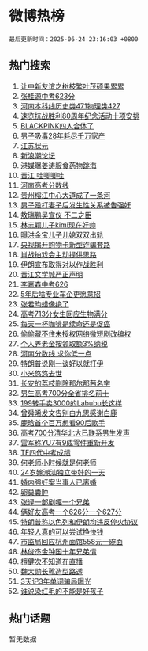 # 微博热榜

`最后更新时间：2025-06-24 23:16:03 +0800`

## 热门搜索

1. [让中新友谊之树枝繁叶茂硕果累累](https://m.weibo.cn/search?containerid=100103type%3D1%26t%3D10%26q%3D%23%E8%AE%A9%E4%B8%AD%E6%96%B0%E5%8F%8B%E8%B0%8A%E4%B9%8B%E6%A0%91%E6%9E%9D%E7%B9%81%E5%8F%B6%E8%8C%82%E7%A1%95%E6%9E%9C%E7%B4%AF%E7%B4%AF%23&stream_entry_id=51&isnewpage=1&extparam=seat%3D1%26q%3D%2523%25E8%25AE%25A9%25E4%25B8%25AD%25E6%2596%25B0%25E5%258F%258B%25E8%25B0%258A%25E4%25B9%258B%25E6%25A0%2591%25E6%259E%259D%25E7%25B9%2581%25E5%258F%25B6%25E8%258C%2582%25E7%25A1%2595%25E6%259E%259C%25E7%25B4%25AF%25E7%25B4%25AF%2523%26dgr%3D0%26cate%3D10103%26stream_entry_id%3D51%26c_type%3D51%26filter_type%3Drealtimehot%26pos%3D0%26display_time%3D1750778162%26pre_seqid%3D1750778162501065362074)
1. [张桂源中考623分](https://m.weibo.cn/search?containerid=100103type%3D1%26t%3D10%26q%3D%23%E5%BC%A0%E6%A1%82%E6%BA%90%E4%B8%AD%E8%80%83623%E5%88%86%23&stream_entry_id=31&isnewpage=1&extparam=seat%3D1%26c_type%3D31%26flag%3D2%26stream_entry_id%3D31%26q%3D%2523%25E5%25BC%25A0%25E6%25A1%2582%25E6%25BA%2590%25E4%25B8%25AD%25E8%2580%2583623%25E5%2588%2586%2523%26dgr%3D0%26cate%3D5001%26realpos%3D1%26band_rank%3D1%26lcate%3D5001%26filter_type%3Drealtimehot%26pos%3D0%26display_time%3D1750778162%26pre_seqid%3D1750778162501065362074)
1. [河南本科线历史类471物理类427](https://m.weibo.cn/search?containerid=100103type%3D1%26t%3D10%26q%3D%23%E6%B2%B3%E5%8D%97%E6%9C%AC%E7%A7%91%E7%BA%BF%E5%8E%86%E5%8F%B2%E7%B1%BB471%E7%89%A9%E7%90%86%E7%B1%BB427%23&stream_entry_id=31&isnewpage=1&extparam=seat%3D1%26c_type%3D31%26flag%3D1%26stream_entry_id%3D31%26q%3D%2523%25E6%25B2%25B3%25E5%258D%2597%25E6%259C%25AC%25E7%25A7%2591%25E7%25BA%25BF%25E5%258E%2586%25E5%258F%25B2%25E7%25B1%25BB471%25E7%2589%25A9%25E7%2590%2586%25E7%25B1%25BB427%2523%26dgr%3D0%26cate%3D5001%26realpos%3D2%26band_rank%3D2%26lcate%3D5001%26filter_type%3Drealtimehot%26pos%3D1%26display_time%3D1750778162%26pre_seqid%3D1750778162501065362074)
1. [速览抗战胜利80周年纪念活动十项安排](https://m.weibo.cn/search?containerid=100103type%3D1%26t%3D10%26q%3D%23%E9%80%9F%E8%A7%88%E6%8A%97%E6%88%98%E8%83%9C%E5%88%A980%E5%91%A8%E5%B9%B4%E7%BA%AA%E5%BF%B5%E6%B4%BB%E5%8A%A8%E5%8D%81%E9%A1%B9%E5%AE%89%E6%8E%92%23&stream_entry_id=31&isnewpage=1&extparam=seat%3D1%26c_type%3D31%26flag%3D1%26stream_entry_id%3D31%26q%3D%2523%25E9%2580%259F%25E8%25A7%2588%25E6%258A%2597%25E6%2588%2598%25E8%2583%259C%25E5%2588%25A980%25E5%2591%25A8%25E5%25B9%25B4%25E7%25BA%25AA%25E5%25BF%25B5%25E6%25B4%25BB%25E5%258A%25A8%25E5%258D%2581%25E9%25A1%25B9%25E5%25AE%2589%25E6%258E%2592%2523%26dgr%3D0%26cate%3D5001%26realpos%3D3%26band_rank%3D3%26lcate%3D5001%26filter_type%3Drealtimehot%26pos%3D2%26display_time%3D1750778162%26pre_seqid%3D1750778162501065362074)
1. [BLACKPINK四人合体了](https://m.weibo.cn/search?containerid=100103type%3D1%26t%3D10%26q%3D%23BLACKPINK%E5%9B%9B%E4%BA%BA%E5%90%88%E4%BD%93%E4%BA%86%23&stream_entry_id=31&isnewpage=1&extparam=seat%3D1%26c_type%3D31%26flag%3D1%26stream_entry_id%3D31%26q%3D%2523BLACKPINK%25E5%259B%259B%25E4%25BA%25BA%25E5%2590%2588%25E4%25BD%2593%25E4%25BA%2586%2523%26dgr%3D0%26cate%3D5001%26realpos%3D4%26band_rank%3D4%26lcate%3D5001%26filter_type%3Drealtimehot%26pos%3D3%26display_time%3D1750778162%26pre_seqid%3D1750778162501065362074)
1. [男子吸毒28年耗尽千万家产](https://m.weibo.cn/search?containerid=100103type%3D1%26t%3D10%26q%3D%23%E7%94%B7%E5%AD%90%E5%90%B8%E6%AF%9228%E5%B9%B4%E8%80%97%E5%B0%BD%E5%8D%83%E4%B8%87%E5%AE%B6%E4%BA%A7%23&stream_entry_id=31&isnewpage=1&extparam=seat%3D1%26c_type%3D31%26flag%3D0%26stream_entry_id%3D31%26q%3D%2523%25E7%2594%25B7%25E5%25AD%2590%25E5%2590%25B8%25E6%25AF%259228%25E5%25B9%25B4%25E8%2580%2597%25E5%25B0%25BD%25E5%258D%2583%25E4%25B8%2587%25E5%25AE%25B6%25E4%25BA%25A7%2523%26dgr%3D0%26cate%3D5001%26realpos%3D5%26band_rank%3D5%26lcate%3D5001%26filter_type%3Drealtimehot%26pos%3D4%26display_time%3D1750778162%26pre_seqid%3D1750778162501065362074)
1. [江苏状元](https://m.weibo.cn/search?containerid=100103type%3D1%26t%3D10%26q%3D%E6%B1%9F%E8%8B%8F%E7%8A%B6%E5%85%83&stream_entry_id=31&isnewpage=1&extparam=seat%3D1%26c_type%3D31%26flag%3D0%26stream_entry_id%3D31%26q%3D%25E6%25B1%259F%25E8%258B%258F%25E7%258A%25B6%25E5%2585%2583%26dgr%3D0%26cate%3D5001%26realpos%3D6%26band_rank%3D6%26lcate%3D5001%26filter_type%3Drealtimehot%26pos%3D5%26display_time%3D1750778162%26pre_seqid%3D1750778162501065362074)
1. [新浪潮论坛](https://m.weibo.cn/search?containerid=100103type%3D1%26t%3D10%26q%3D%23%E6%96%B0%E6%B5%AA%E6%BD%AE%E8%AE%BA%E5%9D%9B%23&stream_entry_id=31&isnewpage=1&extparam=seat%3D1%26c_type%3D31%26cate%3D5001%26is_ad_pos%3D1%26stream_entry_id%3D31%26q%3D%2523%25E6%2596%25B0%25E6%25B5%25AA%25E6%25BD%25AE%25E8%25AE%25BA%25E5%259D%259B%2523%26dgr%3D0%26adid%3D291277%26band_rank%3D7%26lcate%3D5001%26filter_type%3Drealtimehot%26pos%3D6%26display_time%3D1750778162%26pre_seqid%3D1750778162501065362074)
1. [港媒曝姜涛服食药物跳海](https://m.weibo.cn/search?containerid=100103type%3D1%26t%3D10%26q%3D%23%E6%B8%AF%E5%AA%92%E6%9B%9D%E5%A7%9C%E6%B6%9B%E6%9C%8D%E9%A3%9F%E8%8D%AF%E7%89%A9%E8%B7%B3%E6%B5%B7%23&stream_entry_id=31&isnewpage=1&extparam=seat%3D1%26c_type%3D31%26flag%3D1%26stream_entry_id%3D31%26q%3D%2523%25E6%25B8%25AF%25E5%25AA%2592%25E6%259B%259D%25E5%25A7%259C%25E6%25B6%259B%25E6%259C%258D%25E9%25A3%259F%25E8%258D%25AF%25E7%2589%25A9%25E8%25B7%25B3%25E6%25B5%25B7%2523%26dgr%3D0%26cate%3D5001%26realpos%3D7%26band_rank%3D7%26lcate%3D5001%26filter_type%3Drealtimehot%26pos%3D7%26display_time%3D1750778162%26pre_seqid%3D1750778162501065362074)
1. [晋江 哇唧唧哇](https://m.weibo.cn/search?containerid=100103type%3D1%26t%3D10%26q%3D%E6%99%8B%E6%B1%9F+%E5%93%87%E5%94%A7%E5%94%A7%E5%93%87&stream_entry_id=31&isnewpage=1&extparam=seat%3D1%26c_type%3D31%26flag%3D1%26stream_entry_id%3D31%26q%3D%25E6%2599%258B%25E6%25B1%259F%2520%25E5%2593%2587%25E5%2594%25A7%25E5%2594%25A7%25E5%2593%2587%26dgr%3D0%26cate%3D5001%26realpos%3D8%26band_rank%3D8%26lcate%3D5001%26filter_type%3Drealtimehot%26pos%3D8%26display_time%3D1750778162%26pre_seqid%3D1750778162501065362074)
1. [河南高考分数线](https://m.weibo.cn/search?containerid=100103type%3D1%26t%3D10%26q%3D%E6%B2%B3%E5%8D%97%E9%AB%98%E8%80%83%E5%88%86%E6%95%B0%E7%BA%BF&stream_entry_id=31&isnewpage=1&extparam=seat%3D1%26c_type%3D31%26flag%3D1%26stream_entry_id%3D31%26q%3D%25E6%25B2%25B3%25E5%258D%2597%25E9%25AB%2598%25E8%2580%2583%25E5%2588%2586%25E6%2595%25B0%25E7%25BA%25BF%26dgr%3D0%26cate%3D5001%26realpos%3D9%26band_rank%3D9%26lcate%3D5001%26filter_type%3Drealtimehot%26pos%3D9%26display_time%3D1750778162%26pre_seqid%3D1750778162501065362074)
1. [贵州榕江中心大道成了一条河](https://m.weibo.cn/search?containerid=100103type%3D1%26t%3D10%26q%3D%23%E8%B4%B5%E5%B7%9E%E6%A6%95%E6%B1%9F%E4%B8%AD%E5%BF%83%E5%A4%A7%E9%81%93%E6%88%90%E4%BA%86%E4%B8%80%E6%9D%A1%E6%B2%B3%23&stream_entry_id=31&isnewpage=1&extparam=seat%3D1%26c_type%3D31%26flag%3D1%26stream_entry_id%3D31%26q%3D%2523%25E8%25B4%25B5%25E5%25B7%259E%25E6%25A6%2595%25E6%25B1%259F%25E4%25B8%25AD%25E5%25BF%2583%25E5%25A4%25A7%25E9%2581%2593%25E6%2588%2590%25E4%25BA%2586%25E4%25B8%2580%25E6%259D%25A1%25E6%25B2%25B3%2523%26dgr%3D0%26cate%3D5001%26realpos%3D10%26band_rank%3D10%26lcate%3D5001%26filter_type%3Drealtimehot%26pos%3D10%26display_time%3D1750778162%26pre_seqid%3D1750778162501065362074)
1. [男子殴打妻子后发生性关系被告强奸](https://m.weibo.cn/search?containerid=100103type%3D1%26t%3D10%26q%3D%23%E7%94%B7%E5%AD%90%E6%AE%B4%E6%89%93%E5%A6%BB%E5%AD%90%E5%90%8E%E5%8F%91%E7%94%9F%E6%80%A7%E5%85%B3%E7%B3%BB%E8%A2%AB%E5%91%8A%E5%BC%BA%E5%A5%B8%23&stream_entry_id=31&isnewpage=1&extparam=seat%3D1%26c_type%3D31%26flag%3D1%26stream_entry_id%3D31%26q%3D%2523%25E7%2594%25B7%25E5%25AD%2590%25E6%25AE%25B4%25E6%2589%2593%25E5%25A6%25BB%25E5%25AD%2590%25E5%2590%258E%25E5%258F%2591%25E7%2594%259F%25E6%2580%25A7%25E5%2585%25B3%25E7%25B3%25BB%25E8%25A2%25AB%25E5%2591%258A%25E5%25BC%25BA%25E5%25A5%25B8%2523%26dgr%3D0%26cate%3D5001%26realpos%3D11%26band_rank%3D11%26lcate%3D5001%26filter_type%3Drealtimehot%26pos%3D11%26display_time%3D1750778162%26pre_seqid%3D1750778162501065362074)
1. [敖瑞鹏吴宣仪 不二之臣](https://m.weibo.cn/search?containerid=100103type%3D1%26t%3D10%26q%3D%E6%95%96%E7%91%9E%E9%B9%8F%E5%90%B4%E5%AE%A3%E4%BB%AA+%E4%B8%8D%E4%BA%8C%E4%B9%8B%E8%87%A3&stream_entry_id=31&isnewpage=1&extparam=seat%3D1%26c_type%3D31%26flag%3D1%26stream_entry_id%3D31%26q%3D%25E6%2595%2596%25E7%2591%259E%25E9%25B9%258F%25E5%2590%25B4%25E5%25AE%25A3%25E4%25BB%25AA%2520%25E4%25B8%258D%25E4%25BA%258C%25E4%25B9%258B%25E8%2587%25A3%26dgr%3D0%26cate%3D5001%26realpos%3D12%26band_rank%3D12%26lcate%3D5001%26filter_type%3Drealtimehot%26pos%3D12%26display_time%3D1750778162%26pre_seqid%3D1750778162501065362074)
1. [林志颖儿子kimi现在好帅](https://m.weibo.cn/search?containerid=100103type%3D1%26t%3D10%26q%3D%23%E6%9E%97%E5%BF%97%E9%A2%96%E5%84%BF%E5%AD%90kimi%E7%8E%B0%E5%9C%A8%E5%A5%BD%E5%B8%85%23&stream_entry_id=31&isnewpage=1&extparam=seat%3D1%26c_type%3D31%26flag%3D2%26stream_entry_id%3D31%26q%3D%2523%25E6%259E%2597%25E5%25BF%2597%25E9%25A2%2596%25E5%2584%25BF%25E5%25AD%2590kimi%25E7%258E%25B0%25E5%259C%25A8%25E5%25A5%25BD%25E5%25B8%2585%2523%26dgr%3D0%26cate%3D5001%26realpos%3D13%26band_rank%3D13%26lcate%3D5001%26filter_type%3Drealtimehot%26pos%3D13%26display_time%3D1750778162%26pre_seqid%3D1750778162501065362074)
1. [曝洪金宝儿子儿媳双双出轨](https://m.weibo.cn/search?containerid=100103type%3D1%26t%3D10%26q%3D%23%E6%9B%9D%E6%B4%AA%E9%87%91%E5%AE%9D%E5%84%BF%E5%AD%90%E5%84%BF%E5%AA%B3%E5%8F%8C%E5%8F%8C%E5%87%BA%E8%BD%A8%23&stream_entry_id=31&isnewpage=1&extparam=seat%3D1%26c_type%3D31%26flag%3D2%26stream_entry_id%3D31%26q%3D%2523%25E6%259B%259D%25E6%25B4%25AA%25E9%2587%2591%25E5%25AE%259D%25E5%2584%25BF%25E5%25AD%2590%25E5%2584%25BF%25E5%25AA%25B3%25E5%258F%258C%25E5%258F%258C%25E5%2587%25BA%25E8%25BD%25A8%2523%26dgr%3D0%26cate%3D5001%26realpos%3D14%26band_rank%3D14%26lcate%3D5001%26filter_type%3Drealtimehot%26pos%3D14%26display_time%3D1750778162%26pre_seqid%3D1750778162501065362074)
1. [央视揭开购物卡新型诈骗套路](https://m.weibo.cn/search?containerid=100103type%3D1%26t%3D10%26q%3D%23%E5%A4%AE%E8%A7%86%E6%8F%AD%E5%BC%80%E8%B4%AD%E7%89%A9%E5%8D%A1%E6%96%B0%E5%9E%8B%E8%AF%88%E9%AA%97%E5%A5%97%E8%B7%AF%23&stream_entry_id=31&isnewpage=1&extparam=seat%3D1%26c_type%3D31%26flag%3D1%26stream_entry_id%3D31%26q%3D%2523%25E5%25A4%25AE%25E8%25A7%2586%25E6%258F%25AD%25E5%25BC%2580%25E8%25B4%25AD%25E7%2589%25A9%25E5%258D%25A1%25E6%2596%25B0%25E5%259E%258B%25E8%25AF%2588%25E9%25AA%2597%25E5%25A5%2597%25E8%25B7%25AF%2523%26dgr%3D0%26cate%3D5001%26realpos%3D15%26band_rank%3D15%26lcate%3D5001%26filter_type%3Drealtimehot%26pos%3D15%26display_time%3D1750778162%26pre_seqid%3D1750778162501065362074)
1. [肖战拍戏会主动提供思路](https://m.weibo.cn/search?containerid=100103type%3D1%26t%3D10%26q%3D%23%E8%82%96%E6%88%98%E6%8B%8D%E6%88%8F%E4%BC%9A%E4%B8%BB%E5%8A%A8%E6%8F%90%E4%BE%9B%E6%80%9D%E8%B7%AF%23&stream_entry_id=31&isnewpage=1&extparam=seat%3D1%26c_type%3D31%26flag%3D1%26stream_entry_id%3D31%26q%3D%2523%25E8%2582%2596%25E6%2588%2598%25E6%258B%258D%25E6%2588%258F%25E4%25BC%259A%25E4%25B8%25BB%25E5%258A%25A8%25E6%258F%2590%25E4%25BE%259B%25E6%2580%259D%25E8%25B7%25AF%2523%26dgr%3D0%26cate%3D5001%26realpos%3D16%26band_rank%3D16%26lcate%3D5001%26filter_type%3Drealtimehot%26pos%3D16%26display_time%3D1750778162%26pre_seqid%3D1750778162501065362074)
1. [伊朗宣布取得对以作战胜利](https://m.weibo.cn/search?containerid=100103type%3D1%26t%3D10%26q%3D%23%E4%BC%8A%E6%9C%97%E5%AE%A3%E5%B8%83%E5%8F%96%E5%BE%97%E5%AF%B9%E4%BB%A5%E4%BD%9C%E6%88%98%E8%83%9C%E5%88%A9%23&stream_entry_id=31&isnewpage=1&extparam=seat%3D1%26c_type%3D31%26flag%3D0%26stream_entry_id%3D31%26q%3D%2523%25E4%25BC%258A%25E6%259C%2597%25E5%25AE%25A3%25E5%25B8%2583%25E5%258F%2596%25E5%25BE%2597%25E5%25AF%25B9%25E4%25BB%25A5%25E4%25BD%259C%25E6%2588%2598%25E8%2583%259C%25E5%2588%25A9%2523%26dgr%3D0%26cate%3D5001%26realpos%3D17%26band_rank%3D17%26lcate%3D5001%26filter_type%3Drealtimehot%26pos%3D17%26display_time%3D1750778162%26pre_seqid%3D1750778162501065362074)
1. [晋江文学城严正声明](https://m.weibo.cn/search?containerid=100103type%3D1%26t%3D10%26q%3D%23%E6%99%8B%E6%B1%9F%E6%96%87%E5%AD%A6%E5%9F%8E%E4%B8%A5%E6%AD%A3%E5%A3%B0%E6%98%8E%23&stream_entry_id=31&isnewpage=1&extparam=seat%3D1%26c_type%3D31%26flag%3D0%26stream_entry_id%3D31%26q%3D%2523%25E6%2599%258B%25E6%25B1%259F%25E6%2596%2587%25E5%25AD%25A6%25E5%259F%258E%25E4%25B8%25A5%25E6%25AD%25A3%25E5%25A3%25B0%25E6%2598%258E%2523%26dgr%3D0%26cate%3D5001%26realpos%3D18%26band_rank%3D18%26lcate%3D5001%26filter_type%3Drealtimehot%26pos%3D18%26display_time%3D1750778162%26pre_seqid%3D1750778162501065362074)
1. [李嘉森中考626](https://m.weibo.cn/search?containerid=100103type%3D1%26t%3D10%26q%3D%23%E6%9D%8E%E5%98%89%E6%A3%AE%E4%B8%AD%E8%80%83626%23&stream_entry_id=31&isnewpage=1&extparam=seat%3D1%26c_type%3D31%26flag%3D1%26stream_entry_id%3D31%26q%3D%2523%25E6%259D%258E%25E5%2598%2589%25E6%25A3%25AE%25E4%25B8%25AD%25E8%2580%2583626%2523%26dgr%3D0%26cate%3D5001%26realpos%3D19%26band_rank%3D19%26lcate%3D5001%26filter_type%3Drealtimehot%26pos%3D19%26display_time%3D1750778162%26pre_seqid%3D1750778162501065362074)
1. [5年后啥专业车企更愿意招](https://m.weibo.cn/search?containerid=100103type%3D1%26t%3D10%26q%3D%235%E5%B9%B4%E5%90%8E%E5%95%A5%E4%B8%93%E4%B8%9A%E8%BD%A6%E4%BC%81%E6%9B%B4%E6%84%BF%E6%84%8F%E6%8B%9B%23&stream_entry_id=31&isnewpage=1&extparam=seat%3D1%26c_type%3D31%26flag%3D1%26stream_entry_id%3D31%26q%3D%25235%25E5%25B9%25B4%25E5%2590%258E%25E5%2595%25A5%25E4%25B8%2593%25E4%25B8%259A%25E8%25BD%25A6%25E4%25BC%2581%25E6%259B%25B4%25E6%2584%25BF%25E6%2584%258F%25E6%258B%259B%2523%26dgr%3D0%26cate%3D5001%26realpos%3D20%26band_rank%3D20%26lcate%3D5001%26filter_type%3Drealtimehot%26pos%3D20%26display_time%3D1750778162%26pre_seqid%3D1750778162501065362074)
1. [张若昀蜡像绝了](https://m.weibo.cn/search?containerid=100103type%3D1%26t%3D10%26q%3D%23%E5%BC%A0%E8%8B%A5%E6%98%80%E8%9C%A1%E5%83%8F%E7%BB%9D%E4%BA%86%23&stream_entry_id=31&isnewpage=1&extparam=seat%3D1%26c_type%3D31%26flag%3D1%26stream_entry_id%3D31%26q%3D%2523%25E5%25BC%25A0%25E8%258B%25A5%25E6%2598%2580%25E8%259C%25A1%25E5%2583%258F%25E7%25BB%259D%25E4%25BA%2586%2523%26dgr%3D0%26cate%3D5001%26realpos%3D21%26band_rank%3D21%26lcate%3D5001%26filter_type%3Drealtimehot%26pos%3D21%26display_time%3D1750778162%26pre_seqid%3D1750778162501065362074)
1. [高考713分女生回应生物满分](https://m.weibo.cn/search?containerid=100103type%3D1%26t%3D10%26q%3D%23%E9%AB%98%E8%80%83713%E5%88%86%E5%A5%B3%E7%94%9F%E5%9B%9E%E5%BA%94%E7%94%9F%E7%89%A9%E6%BB%A1%E5%88%86%23&stream_entry_id=31&isnewpage=1&extparam=seat%3D1%26c_type%3D31%26flag%3D0%26stream_entry_id%3D31%26q%3D%2523%25E9%25AB%2598%25E8%2580%2583713%25E5%2588%2586%25E5%25A5%25B3%25E7%2594%259F%25E5%259B%259E%25E5%25BA%2594%25E7%2594%259F%25E7%2589%25A9%25E6%25BB%25A1%25E5%2588%2586%2523%26dgr%3D0%26cate%3D5001%26realpos%3D22%26band_rank%3D22%26lcate%3D5001%26filter_type%3Drealtimehot%26pos%3D22%26display_time%3D1750778162%26pre_seqid%3D1750778162501065362074)
1. [每天一杯咖啡是续命还是促癌](https://m.weibo.cn/search?containerid=100103type%3D1%26t%3D10%26q%3D%23%E6%AF%8F%E5%A4%A9%E4%B8%80%E6%9D%AF%E5%92%96%E5%95%A1%E6%98%AF%E7%BB%AD%E5%91%BD%E8%BF%98%E6%98%AF%E4%BF%83%E7%99%8C%23&stream_entry_id=31&isnewpage=1&extparam=seat%3D1%26c_type%3D31%26flag%3D1%26stream_entry_id%3D31%26q%3D%2523%25E6%25AF%258F%25E5%25A4%25A9%25E4%25B8%2580%25E6%259D%25AF%25E5%2592%2596%25E5%2595%25A1%25E6%2598%25AF%25E7%25BB%25AD%25E5%2591%25BD%25E8%25BF%2598%25E6%2598%25AF%25E4%25BF%2583%25E7%2599%258C%2523%26dgr%3D0%26cate%3D5001%26realpos%3D23%26band_rank%3D23%26lcate%3D5001%26filter_type%3Drealtimehot%26pos%3D23%26display_time%3D1750778162%26pre_seqid%3D1750778162501065362074)
1. [偷偷藏不住未授权网络微短剧改编权](https://m.weibo.cn/search?containerid=100103type%3D1%26t%3D10%26q%3D%23%E5%81%B7%E5%81%B7%E8%97%8F%E4%B8%8D%E4%BD%8F%E6%9C%AA%E6%8E%88%E6%9D%83%E7%BD%91%E7%BB%9C%E5%BE%AE%E7%9F%AD%E5%89%A7%E6%94%B9%E7%BC%96%E6%9D%83%23&stream_entry_id=31&isnewpage=1&extparam=seat%3D1%26c_type%3D31%26flag%3D1%26stream_entry_id%3D31%26q%3D%2523%25E5%2581%25B7%25E5%2581%25B7%25E8%2597%258F%25E4%25B8%258D%25E4%25BD%258F%25E6%259C%25AA%25E6%258E%2588%25E6%259D%2583%25E7%25BD%2591%25E7%25BB%259C%25E5%25BE%25AE%25E7%259F%25AD%25E5%2589%25A7%25E6%2594%25B9%25E7%25BC%2596%25E6%259D%2583%2523%26dgr%3D0%26cate%3D5001%26realpos%3D24%26band_rank%3D24%26lcate%3D5001%26filter_type%3Drealtimehot%26pos%3D24%26display_time%3D1750778162%26pre_seqid%3D1750778162501065362074)
1. [个人养老金按领取额3%纳税](https://m.weibo.cn/search?containerid=100103type%3D1%26t%3D10%26q%3D%23%E4%B8%AA%E4%BA%BA%E5%85%BB%E8%80%81%E9%87%91%E6%8C%89%E9%A2%86%E5%8F%96%E9%A2%9D3%25%E7%BA%B3%E7%A8%8E%23&stream_entry_id=31&isnewpage=1&extparam=seat%3D1%26c_type%3D31%26flag%3D1%26stream_entry_id%3D31%26q%3D%2523%25E4%25B8%25AA%25E4%25BA%25BA%25E5%2585%25BB%25E8%2580%2581%25E9%2587%2591%25E6%258C%2589%25E9%25A2%2586%25E5%258F%2596%25E9%25A2%259D3%2525%25E7%25BA%25B3%25E7%25A8%258E%2523%26dgr%3D0%26cate%3D5001%26realpos%3D25%26band_rank%3D25%26lcate%3D5001%26filter_type%3Drealtimehot%26pos%3D25%26display_time%3D1750778162%26pre_seqid%3D1750778162501065362074)
1. [河南分数线 求你低一点](https://m.weibo.cn/search?containerid=100103type%3D1%26t%3D10%26q%3D%E6%B2%B3%E5%8D%97%E5%88%86%E6%95%B0%E7%BA%BF+%E6%B1%82%E4%BD%A0%E4%BD%8E%E4%B8%80%E7%82%B9&stream_entry_id=31&isnewpage=1&extparam=seat%3D1%26c_type%3D31%26flag%3D0%26stream_entry_id%3D31%26q%3D%25E6%25B2%25B3%25E5%258D%2597%25E5%2588%2586%25E6%2595%25B0%25E7%25BA%25BF%2520%25E6%25B1%2582%25E4%25BD%25A0%25E4%25BD%258E%25E4%25B8%2580%25E7%2582%25B9%26dgr%3D0%26cate%3D5001%26realpos%3D26%26band_rank%3D26%26lcate%3D5001%26filter_type%3Drealtimehot%26pos%3D26%26display_time%3D1750778162%26pre_seqid%3D1750778162501065362074)
1. [特朗普说刚一谈好以就打伊](https://m.weibo.cn/search?containerid=100103type%3D1%26t%3D10%26q%3D%23%E7%89%B9%E6%9C%97%E6%99%AE%E8%AF%B4%E5%88%9A%E4%B8%80%E8%B0%88%E5%A5%BD%E4%BB%A5%E5%B0%B1%E6%89%93%E4%BC%8A%23&stream_entry_id=31&isnewpage=1&extparam=seat%3D1%26c_type%3D31%26flag%3D1%26stream_entry_id%3D31%26q%3D%2523%25E7%2589%25B9%25E6%259C%2597%25E6%2599%25AE%25E8%25AF%25B4%25E5%2588%259A%25E4%25B8%2580%25E8%25B0%2588%25E5%25A5%25BD%25E4%25BB%25A5%25E5%25B0%25B1%25E6%2589%2593%25E4%25BC%258A%2523%26dgr%3D0%26cate%3D5001%26realpos%3D27%26band_rank%3D27%26lcate%3D5001%26filter_type%3Drealtimehot%26pos%3D27%26display_time%3D1750778162%26pre_seqid%3D1750778162501065362074)
1. [小米悠悠去世](https://m.weibo.cn/search?containerid=100103type%3D1%26t%3D10%26q%3D%E5%B0%8F%E7%B1%B3%E6%82%A0%E6%82%A0%E5%8E%BB%E4%B8%96&stream_entry_id=31&isnewpage=1&extparam=seat%3D1%26c_type%3D31%26flag%3D0%26stream_entry_id%3D31%26q%3D%25E5%25B0%258F%25E7%25B1%25B3%25E6%2582%25A0%25E6%2582%25A0%25E5%258E%25BB%25E4%25B8%2596%26dgr%3D0%26cate%3D5001%26realpos%3D28%26band_rank%3D28%26lcate%3D5001%26filter_type%3Drealtimehot%26pos%3D28%26display_time%3D1750778162%26pre_seqid%3D1750778162501065362074)
1. [长安的荔枝删除那尔那茜名字](https://m.weibo.cn/search?containerid=100103type%3D1%26t%3D10%26q%3D%E9%95%BF%E5%AE%89%E7%9A%84%E8%8D%94%E6%9E%9D%E5%88%A0%E9%99%A4%E9%82%A3%E5%B0%94%E9%82%A3%E8%8C%9C%E5%90%8D%E5%AD%97&stream_entry_id=31&isnewpage=1&extparam=seat%3D1%26c_type%3D31%26flag%3D1%26stream_entry_id%3D31%26q%3D%25E9%2595%25BF%25E5%25AE%2589%25E7%259A%2584%25E8%258D%2594%25E6%259E%259D%25E5%2588%25A0%25E9%2599%25A4%25E9%2582%25A3%25E5%25B0%2594%25E9%2582%25A3%25E8%258C%259C%25E5%2590%258D%25E5%25AD%2597%26dgr%3D0%26cate%3D5001%26realpos%3D29%26band_rank%3D29%26lcate%3D5001%26filter_type%3Drealtimehot%26pos%3D29%26display_time%3D1750778162%26pre_seqid%3D1750778162501065362074)
1. [男生高考700分全省排名前十](https://m.weibo.cn/search?containerid=100103type%3D1%26t%3D10%26q%3D%23%E7%94%B7%E7%94%9F%E9%AB%98%E8%80%83700%E5%88%86%E5%85%A8%E7%9C%81%E6%8E%92%E5%90%8D%E5%89%8D%E5%8D%81%23&stream_entry_id=31&isnewpage=1&extparam=seat%3D1%26c_type%3D31%26flag%3D1%26stream_entry_id%3D31%26q%3D%2523%25E7%2594%25B7%25E7%2594%259F%25E9%25AB%2598%25E8%2580%2583700%25E5%2588%2586%25E5%2585%25A8%25E7%259C%2581%25E6%258E%2592%25E5%2590%258D%25E5%2589%258D%25E5%258D%2581%2523%26dgr%3D0%26cate%3D5001%26realpos%3D30%26band_rank%3D30%26lcate%3D5001%26filter_type%3Drealtimehot%26pos%3D30%26display_time%3D1750778162%26pre_seqid%3D1750778162501065362074)
1. [199转手卖3000的Labubu长这样](https://m.weibo.cn/search?containerid=100103type%3D1%26t%3D10%26q%3D%23199%E8%BD%AC%E6%89%8B%E5%8D%963000%E7%9A%84Labubu%E9%95%BF%E8%BF%99%E6%A0%B7%23&stream_entry_id=31&isnewpage=1&extparam=seat%3D1%26c_type%3D31%26flag%3D1%26stream_entry_id%3D31%26q%3D%2523199%25E8%25BD%25AC%25E6%2589%258B%25E5%258D%25963000%25E7%259A%2584Labubu%25E9%2595%25BF%25E8%25BF%2599%25E6%25A0%25B7%2523%26dgr%3D0%26cate%3D5001%26realpos%3D31%26band_rank%3D31%26lcate%3D5001%26filter_type%3Drealtimehot%26pos%3D31%26display_time%3D1750778162%26pre_seqid%3D1750778162501065362074)
1. [曾舜晞发文告别白九思感谢白鹿](https://m.weibo.cn/search?containerid=100103type%3D1%26t%3D10%26q%3D%E6%9B%BE%E8%88%9C%E6%99%9E%E5%8F%91%E6%96%87%E5%91%8A%E5%88%AB%E7%99%BD%E4%B9%9D%E6%80%9D%E6%84%9F%E8%B0%A2%E7%99%BD%E9%B9%BF&stream_entry_id=31&isnewpage=1&extparam=seat%3D1%26c_type%3D31%26flag%3D1%26stream_entry_id%3D31%26q%3D%25E6%259B%25BE%25E8%2588%259C%25E6%2599%259E%25E5%258F%2591%25E6%2596%2587%25E5%2591%258A%25E5%2588%25AB%25E7%2599%25BD%25E4%25B9%259D%25E6%2580%259D%25E6%2584%259F%25E8%25B0%25A2%25E7%2599%25BD%25E9%25B9%25BF%26dgr%3D0%26cate%3D5001%26realpos%3D32%26band_rank%3D32%26lcate%3D5001%26filter_type%3Drealtimehot%26pos%3D32%26display_time%3D1750778162%26pre_seqid%3D1750778162501065362074)
1. [鹿晗首个百万想看90后歌手](https://m.weibo.cn/search?containerid=100103type%3D1%26t%3D10%26q%3D%E9%B9%BF%E6%99%97%E9%A6%96%E4%B8%AA%E7%99%BE%E4%B8%87%E6%83%B3%E7%9C%8B90%E5%90%8E%E6%AD%8C%E6%89%8B&stream_entry_id=31&isnewpage=1&extparam=seat%3D1%26c_type%3D31%26flag%3D1%26stream_entry_id%3D31%26q%3D%25E9%25B9%25BF%25E6%2599%2597%25E9%25A6%2596%25E4%25B8%25AA%25E7%2599%25BE%25E4%25B8%2587%25E6%2583%25B3%25E7%259C%258B90%25E5%2590%258E%25E6%25AD%258C%25E6%2589%258B%26dgr%3D0%26cate%3D5001%26realpos%3D33%26band_rank%3D33%26lcate%3D5001%26filter_type%3Drealtimehot%26pos%3D33%26display_time%3D1750778162%26pre_seqid%3D1750778162501065362074)
1. [高考700分清华北大已联系男生发声](https://m.weibo.cn/search?containerid=100103type%3D1%26t%3D10%26q%3D%23%E9%AB%98%E8%80%83700%E5%88%86%E6%B8%85%E5%8D%8E%E5%8C%97%E5%A4%A7%E5%B7%B2%E8%81%94%E7%B3%BB%E7%94%B7%E7%94%9F%E5%8F%91%E5%A3%B0%23&stream_entry_id=31&isnewpage=1&extparam=seat%3D1%26c_type%3D31%26flag%3D1%26stream_entry_id%3D31%26q%3D%2523%25E9%25AB%2598%25E8%2580%2583700%25E5%2588%2586%25E6%25B8%2585%25E5%258D%258E%25E5%258C%2597%25E5%25A4%25A7%25E5%25B7%25B2%25E8%2581%2594%25E7%25B3%25BB%25E7%2594%25B7%25E7%2594%259F%25E5%258F%2591%25E5%25A3%25B0%2523%26dgr%3D0%26cate%3D5001%26realpos%3D34%26band_rank%3D34%26lcate%3D5001%26filter_type%3Drealtimehot%26pos%3D34%26display_time%3D1750778162%26pre_seqid%3D1750778162501065362074)
1. [雷军称YU7有9成零件重新开发](https://m.weibo.cn/search?containerid=100103type%3D1%26t%3D10%26q%3D%23%E9%9B%B7%E5%86%9B%E7%A7%B0YU7%E6%9C%899%E6%88%90%E9%9B%B6%E4%BB%B6%E9%87%8D%E6%96%B0%E5%BC%80%E5%8F%91%23&stream_entry_id=31&isnewpage=1&extparam=seat%3D1%26c_type%3D31%26flag%3D1%26stream_entry_id%3D31%26q%3D%2523%25E9%259B%25B7%25E5%2586%259B%25E7%25A7%25B0YU7%25E6%259C%25899%25E6%2588%2590%25E9%259B%25B6%25E4%25BB%25B6%25E9%2587%258D%25E6%2596%25B0%25E5%25BC%2580%25E5%258F%2591%2523%26dgr%3D0%26cate%3D5001%26realpos%3D35%26band_rank%3D35%26lcate%3D5001%26filter_type%3Drealtimehot%26pos%3D35%26display_time%3D1750778162%26pre_seqid%3D1750778162501065362074)
1. [TF四代中考成绩](https://m.weibo.cn/search?containerid=100103type%3D1%26t%3D10%26q%3D%23TF%E5%9B%9B%E4%BB%A3%E4%B8%AD%E8%80%83%E6%88%90%E7%BB%A9%23&stream_entry_id=31&isnewpage=1&extparam=seat%3D1%26c_type%3D31%26flag%3D1%26stream_entry_id%3D31%26q%3D%2523TF%25E5%259B%259B%25E4%25BB%25A3%25E4%25B8%25AD%25E8%2580%2583%25E6%2588%2590%25E7%25BB%25A9%2523%26dgr%3D0%26cate%3D5001%26realpos%3D36%26band_rank%3D36%26lcate%3D5001%26filter_type%3Drealtimehot%26pos%3D36%26display_time%3D1750778162%26pre_seqid%3D1750778162501065362074)
1. [何老师小时候就是何老师](https://m.weibo.cn/search?containerid=100103type%3D1%26t%3D10%26q%3D%E4%BD%95%E8%80%81%E5%B8%88%E5%B0%8F%E6%97%B6%E5%80%99%E5%B0%B1%E6%98%AF%E4%BD%95%E8%80%81%E5%B8%88&stream_entry_id=31&isnewpage=1&extparam=seat%3D1%26c_type%3D31%26flag%3D0%26stream_entry_id%3D31%26q%3D%25E4%25BD%2595%25E8%2580%2581%25E5%25B8%2588%25E5%25B0%258F%25E6%2597%25B6%25E5%2580%2599%25E5%25B0%25B1%25E6%2598%25AF%25E4%25BD%2595%25E8%2580%2581%25E5%25B8%2588%26dgr%3D0%26cate%3D5001%26realpos%3D37%26band_rank%3D37%26lcate%3D5001%26filter_type%3Drealtimehot%26pos%3D37%26display_time%3D1750778162%26pre_seqid%3D1750778162501065362074)
1. [24岁嫁潮汕独立带娃的一天](https://m.weibo.cn/search?containerid=100103type%3D1%26t%3D10%26q%3D%2324%E5%B2%81%E5%AB%81%E6%BD%AE%E6%B1%95%E7%8B%AC%E7%AB%8B%E5%B8%A6%E5%A8%83%E7%9A%84%E4%B8%80%E5%A4%A9%23&stream_entry_id=31&isnewpage=1&extparam=seat%3D1%26c_type%3D31%26flag%3D1%26stream_entry_id%3D31%26q%3D%252324%25E5%25B2%2581%25E5%25AB%2581%25E6%25BD%25AE%25E6%25B1%2595%25E7%258B%25AC%25E7%25AB%258B%25E5%25B8%25A6%25E5%25A8%2583%25E7%259A%2584%25E4%25B8%2580%25E5%25A4%25A9%2523%26dgr%3D0%26cate%3D5001%26realpos%3D38%26band_rank%3D38%26lcate%3D5001%26filter_type%3Drealtimehot%26pos%3D38%26display_time%3D1750778162%26pre_seqid%3D1750778162501065362074)
1. [婚内强奸案当事人已离婚](https://m.weibo.cn/search?containerid=100103type%3D1%26t%3D10%26q%3D%23%E5%A9%9A%E5%86%85%E5%BC%BA%E5%A5%B8%E6%A1%88%E5%BD%93%E4%BA%8B%E4%BA%BA%E5%B7%B2%E7%A6%BB%E5%A9%9A%23&stream_entry_id=31&isnewpage=1&extparam=seat%3D1%26c_type%3D31%26flag%3D1%26stream_entry_id%3D31%26q%3D%2523%25E5%25A9%259A%25E5%2586%2585%25E5%25BC%25BA%25E5%25A5%25B8%25E6%25A1%2588%25E5%25BD%2593%25E4%25BA%258B%25E4%25BA%25BA%25E5%25B7%25B2%25E7%25A6%25BB%25E5%25A9%259A%2523%26dgr%3D0%26cate%3D5001%26realpos%3D39%26band_rank%3D39%26lcate%3D5001%26filter_type%3Drealtimehot%26pos%3D39%26display_time%3D1750778162%26pre_seqid%3D1750778162501065362074)
1. [卵巢囊肿](https://m.weibo.cn/search?containerid=100103type%3D1%26t%3D10%26q%3D%E5%8D%B5%E5%B7%A2%E5%9B%8A%E8%82%BF&stream_entry_id=31&isnewpage=1&extparam=seat%3D1%26c_type%3D31%26flag%3D0%26stream_entry_id%3D31%26q%3D%25E5%258D%25B5%25E5%25B7%25A2%25E5%259B%258A%25E8%2582%25BF%26dgr%3D0%26cate%3D5001%26realpos%3D40%26band_rank%3D40%26lcate%3D5001%26filter_type%3Drealtimehot%26pos%3D40%26display_time%3D1750778162%26pre_seqid%3D1750778162501065362074)
1. [张译一部剧嘎一个兄弟](https://m.weibo.cn/search?containerid=100103type%3D1%26t%3D10%26q%3D%E5%BC%A0%E8%AF%91%E4%B8%80%E9%83%A8%E5%89%A7%E5%98%8E%E4%B8%80%E4%B8%AA%E5%85%84%E5%BC%9F&stream_entry_id=31&isnewpage=1&extparam=seat%3D1%26c_type%3D31%26flag%3D1%26stream_entry_id%3D31%26q%3D%25E5%25BC%25A0%25E8%25AF%2591%25E4%25B8%2580%25E9%2583%25A8%25E5%2589%25A7%25E5%2598%258E%25E4%25B8%2580%25E4%25B8%25AA%25E5%2585%2584%25E5%25BC%259F%26dgr%3D0%26cate%3D5001%26realpos%3D41%26band_rank%3D41%26lcate%3D5001%26filter_type%3Drealtimehot%26pos%3D41%26display_time%3D1750778162%26pre_seqid%3D1750778162501065362074)
1. [俩好友高考一个626分一个627分](https://m.weibo.cn/search?containerid=100103type%3D1%26t%3D10%26q%3D%23%E4%BF%A9%E5%A5%BD%E5%8F%8B%E9%AB%98%E8%80%83%E4%B8%80%E4%B8%AA626%E5%88%86%E4%B8%80%E4%B8%AA627%E5%88%86%23&stream_entry_id=31&isnewpage=1&extparam=seat%3D1%26c_type%3D31%26flag%3D0%26stream_entry_id%3D31%26q%3D%2523%25E4%25BF%25A9%25E5%25A5%25BD%25E5%258F%258B%25E9%25AB%2598%25E8%2580%2583%25E4%25B8%2580%25E4%25B8%25AA626%25E5%2588%2586%25E4%25B8%2580%25E4%25B8%25AA627%25E5%2588%2586%2523%26dgr%3D0%26cate%3D5001%26realpos%3D42%26band_rank%3D42%26lcate%3D5001%26filter_type%3Drealtimehot%26pos%3D42%26display_time%3D1750778162%26pre_seqid%3D1750778162501065362074)
1. [特朗普称以色列和伊朗均违反停火协议](https://m.weibo.cn/search?containerid=100103type%3D1%26t%3D10%26q%3D%23%E7%89%B9%E6%9C%97%E6%99%AE%E7%A7%B0%E4%BB%A5%E8%89%B2%E5%88%97%E5%92%8C%E4%BC%8A%E6%9C%97%E5%9D%87%E8%BF%9D%E5%8F%8D%E5%81%9C%E7%81%AB%E5%8D%8F%E8%AE%AE%23&stream_entry_id=31&isnewpage=1&extparam=seat%3D1%26c_type%3D31%26flag%3D0%26stream_entry_id%3D31%26q%3D%2523%25E7%2589%25B9%25E6%259C%2597%25E6%2599%25AE%25E7%25A7%25B0%25E4%25BB%25A5%25E8%2589%25B2%25E5%2588%2597%25E5%2592%258C%25E4%25BC%258A%25E6%259C%2597%25E5%259D%2587%25E8%25BF%259D%25E5%258F%258D%25E5%2581%259C%25E7%2581%25AB%25E5%258D%258F%25E8%25AE%25AE%2523%26dgr%3D0%26cate%3D5001%26realpos%3D43%26band_rank%3D43%26lcate%3D5001%26filter_type%3Drealtimehot%26pos%3D43%26display_time%3D1750778162%26pre_seqid%3D1750778162501065362074)
1. [年轻人真的可以尝试挣快钱](https://m.weibo.cn/search?containerid=100103type%3D1%26t%3D10%26q%3D%E5%B9%B4%E8%BD%BB%E4%BA%BA%E7%9C%9F%E7%9A%84%E5%8F%AF%E4%BB%A5%E5%B0%9D%E8%AF%95%E6%8C%A3%E5%BF%AB%E9%92%B1&stream_entry_id=31&isnewpage=1&extparam=seat%3D1%26c_type%3D31%26flag%3D0%26stream_entry_id%3D31%26q%3D%25E5%25B9%25B4%25E8%25BD%25BB%25E4%25BA%25BA%25E7%259C%259F%25E7%259A%2584%25E5%258F%25AF%25E4%25BB%25A5%25E5%25B0%259D%25E8%25AF%2595%25E6%258C%25A3%25E5%25BF%25AB%25E9%2592%25B1%26dgr%3D0%26cate%3D5001%26realpos%3D44%26band_rank%3D44%26lcate%3D5001%26filter_type%3Drealtimehot%26pos%3D44%26display_time%3D1750778162%26pre_seqid%3D1750778162501065362074)
1. [市监局回应杭州面馆558元一碗面](https://m.weibo.cn/search?containerid=100103type%3D1%26t%3D10%26q%3D%23%E5%B8%82%E7%9B%91%E5%B1%80%E5%9B%9E%E5%BA%94%E6%9D%AD%E5%B7%9E%E9%9D%A2%E9%A6%86558%E5%85%83%E4%B8%80%E7%A2%97%E9%9D%A2%23&stream_entry_id=31&isnewpage=1&extparam=seat%3D1%26c_type%3D31%26flag%3D1%26stream_entry_id%3D31%26q%3D%2523%25E5%25B8%2582%25E7%259B%2591%25E5%25B1%2580%25E5%259B%259E%25E5%25BA%2594%25E6%259D%25AD%25E5%25B7%259E%25E9%259D%25A2%25E9%25A6%2586558%25E5%2585%2583%25E4%25B8%2580%25E7%25A2%2597%25E9%259D%25A2%2523%26dgr%3D0%26cate%3D5001%26realpos%3D45%26band_rank%3D45%26lcate%3D5001%26filter_type%3Drealtimehot%26pos%3D45%26display_time%3D1750778162%26pre_seqid%3D1750778162501065362074)
1. [林俊杰金钟国十年兄弟情](https://m.weibo.cn/search?containerid=100103type%3D1%26t%3D10%26q%3D%23%E6%9E%97%E4%BF%8A%E6%9D%B0%E9%87%91%E9%92%9F%E5%9B%BD%E5%8D%81%E5%B9%B4%E5%85%84%E5%BC%9F%E6%83%85%23&stream_entry_id=31&isnewpage=1&extparam=seat%3D1%26c_type%3D31%26flag%3D0%26stream_entry_id%3D31%26q%3D%2523%25E6%259E%2597%25E4%25BF%258A%25E6%259D%25B0%25E9%2587%2591%25E9%2592%259F%25E5%259B%25BD%25E5%258D%2581%25E5%25B9%25B4%25E5%2585%2584%25E5%25BC%259F%25E6%2583%2585%2523%26dgr%3D0%26cate%3D5001%26realpos%3D46%26band_rank%3D46%26lcate%3D5001%26filter_type%3Drealtimehot%26pos%3D46%26display_time%3D1750778162%26pre_seqid%3D1750778162501065362074)
1. [檀健次不知道在直播](https://m.weibo.cn/search?containerid=100103type%3D1%26t%3D10%26q%3D%E6%AA%80%E5%81%A5%E6%AC%A1%E4%B8%8D%E7%9F%A5%E9%81%93%E5%9C%A8%E7%9B%B4%E6%92%AD&stream_entry_id=31&isnewpage=1&extparam=seat%3D1%26c_type%3D31%26flag%3D1%26stream_entry_id%3D31%26q%3D%25E6%25AA%2580%25E5%2581%25A5%25E6%25AC%25A1%25E4%25B8%258D%25E7%259F%25A5%25E9%2581%2593%25E5%259C%25A8%25E7%259B%25B4%25E6%2592%25AD%26dgr%3D0%26cate%3D5001%26realpos%3D47%26band_rank%3D47%26lcate%3D5001%26filter_type%3Drealtimehot%26pos%3D47%26display_time%3D1750778162%26pre_seqid%3D1750778162501065362074)
1. [魏大勋长靴造型路透](https://m.weibo.cn/search?containerid=100103type%3D1%26t%3D10%26q%3D%E9%AD%8F%E5%A4%A7%E5%8B%8B%E9%95%BF%E9%9D%B4%E9%80%A0%E5%9E%8B%E8%B7%AF%E9%80%8F&stream_entry_id=31&isnewpage=1&extparam=seat%3D1%26c_type%3D31%26flag%3D1%26stream_entry_id%3D31%26q%3D%25E9%25AD%258F%25E5%25A4%25A7%25E5%258B%258B%25E9%2595%25BF%25E9%259D%25B4%25E9%2580%25A0%25E5%259E%258B%25E8%25B7%25AF%25E9%2580%258F%26dgr%3D0%26cate%3D5001%26realpos%3D48%26band_rank%3D48%26lcate%3D5001%26filter_type%3Drealtimehot%26pos%3D48%26display_time%3D1750778162%26pre_seqid%3D1750778162501065362074)
1. [3天记3年单词骗局曝光](https://m.weibo.cn/search?containerid=100103type%3D1%26t%3D10%26q%3D%233%E5%A4%A9%E8%AE%B03%E5%B9%B4%E5%8D%95%E8%AF%8D%E9%AA%97%E5%B1%80%E6%9B%9D%E5%85%89%23&stream_entry_id=31&isnewpage=1&extparam=seat%3D1%26c_type%3D31%26flag%3D1%26stream_entry_id%3D31%26q%3D%25233%25E5%25A4%25A9%25E8%25AE%25B03%25E5%25B9%25B4%25E5%258D%2595%25E8%25AF%258D%25E9%25AA%2597%25E5%25B1%2580%25E6%259B%259D%25E5%2585%2589%2523%26dgr%3D0%26cate%3D5001%26realpos%3D49%26band_rank%3D49%26lcate%3D5001%26filter_type%3Drealtimehot%26pos%3D49%26display_time%3D1750778162%26pre_seqid%3D1750778162501065362074)
1. [谁说染红毛的不能是好孩子](https://m.weibo.cn/search?containerid=100103type%3D1%26t%3D10%26q%3D%E8%B0%81%E8%AF%B4%E6%9F%93%E7%BA%A2%E6%AF%9B%E7%9A%84%E4%B8%8D%E8%83%BD%E6%98%AF%E5%A5%BD%E5%AD%A9%E5%AD%90&stream_entry_id=31&isnewpage=1&extparam=seat%3D1%26c_type%3D31%26flag%3D1%26stream_entry_id%3D31%26q%3D%25E8%25B0%2581%25E8%25AF%25B4%25E6%259F%2593%25E7%25BA%25A2%25E6%25AF%259B%25E7%259A%2584%25E4%25B8%258D%25E8%2583%25BD%25E6%2598%25AF%25E5%25A5%25BD%25E5%25AD%25A9%25E5%25AD%2590%26dgr%3D0%26cate%3D5001%26realpos%3D50%26band_rank%3D50%26lcate%3D5001%26filter_type%3Drealtimehot%26pos%3D50%26display_time%3D1750778162%26pre_seqid%3D1750778162501065362074)

## 热门话题

暂无数据
